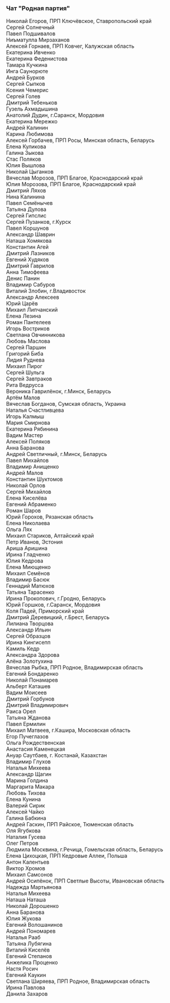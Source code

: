 ### Чат "Родная партия"

Николай Егоров, ПРП Ключёвское, Ставропольский край  
Сергей Солнечный  
Павел Подшивалов  
Ниъматулла Мирзаханов  
Алексей Горнаев, ПРП Ковчег, Калужская область  
Екатерина Ивченко  
Екатерина Феденистова  
Тамара Кучкина  
Инга Саунорюте  
Андрей Бурков  
Сергей Сыпков  
Ксения Чемерис  
Сергей Голев  
Дмитрий Тебеньков  
Гузель Ахмадышина  
Анатолий Дудин, г.Саранск, Мордовия  
Екатерина Мережко  
Андрей Калинин  
Карина Любимова  
Алексей Горбачев, ПРП Росы, Минская область, Беларусь  
Елена Куликова  
Галина Зыкова  
Стас Поляков  
Юлия Вышлова  
Николай Цыганков  
Вячеслав Морозов, ПРП Благое, Краснодарский край  
Юлия Морозова, ПРП Благое, Краснодарский край  
Дмитрий Ляхов  
Нина Калинина  
Павел Семёнычев  
Татьяна Дулова  
Сергей Гипслис  
Сергей Пузанков, г.Курск  
Павел Коршунов  
Александр Шаврин  
Наташа Хомякова  
Константин Агей  
Дмитрий Лазников  
Евгений Худяков  
Дмитрий Гаврилов  
Анна Тимофеева  
Денис Панин  
Владимир Сабуров  
Виталий Злобин, г.Владивосток  
Александр Алексеев  
Юрий Царёв  
Михаил Липчанский  
Елена Лезина  
Роман Пантелеев  
Игорь Востриков  
Светлана Овчинникова  
Любовь Маслова  
Сергей Паршин  
Григорий Биба  
Лидия Руднева  
Михаил Пирог  
Сергей Шульга  
Сергей Завтраков  
Рита Ведрусса  
Вероника Гаврилёнок, г.Минск, Беларусь  
Артём Малов  
Вячеслав Богданов, Сумская область, Украина  
Наталья Счастливцева  
Игорь Калмыш  
Мария Смирнова  
Екатерина Рябинина  
Вадим Мастер  
Алексей Поляков  
Анна Баранова  
Андрей Светличный, г.Минск, Беларусь  
Павел Михайлов  
Владимир Анищенко  
Андрей Малов  
Константин Шуктомов  
Николай Орлов  
Сергей Михайлов  
Елена Киселёва  
Евгений Абраменко  
Роман Шаров  
Юрий Горохов, Рязанская область  
Елена Николаева  
Ольга Лях  
Михаил Стариков, Алтайский край  
Петр Иванов, Эстония  
Ариша Аришина  
Ирина Гладченко  
Юлия Кедрова  
Елена Миющенко  
Михаил Семёнов  
Владимир Басюк  
Геннадий Матюхов  
Татьяна Тарасенко  
Ирина Прокопович, г.Гродно, Беларусь  
Юрий Горшков, г.Саранск, Мордовия  
Коля Падей, Приморский край  
Дмитрий Деревицкий, г.Брест, Беларусь  
Лилиана Творцова  
Александр Ильин  
Сергей Образцов  
Ирина Кингисепп  
Камиль Кедр  
Александра Здорова  
Алёна Золотухина  
Вячеслав Рыбка, ПРП Родное, Владимирская область  
Евгений Бондаренко  
Николай Понамарев  
Альберт Каташев  
Вадим Моисеев  
Дмитрий Горбунов  
Дмитрий Владимирович  
Раиса Орел  
Татьяна Жданова  
Павел Ермилин  
Михаил Матвеев, г.Кашира, Московская область  
Егор Пучеглазов  
Ольга Рождественская  
Анастасия Каменецкая  
Ануар Саутбаев, г. Костанай, Казахстан  
Владимир Глухов  
Наталья Михеева  
Александр Щагин  
Марина Голдина  
Маргарита Макара  
Любовь Тихова  
Елена Кунина  
Валерий Сирик  
Алексей Чайко  
Галина Бабкина  
Андрей Гаскин, ПРП Райское, Тюменская область  
Оля Ягубкова  
Наталия Гусева  
Олег Петров  
Людмила Москвина, г.Речица, Гомельская область, Беларусь  
Елена Цихоцкая, ПРП Кедровые Аллеи, Польша  
Антон Калентьев  
Виктор Хромов  
Михаил Самсонов  
Андрей Осипёнок, ПРП Светлые Высоты, Ивановская область  
Надежда Мартьянова  
Наталья Михеева  
Наташа Наташа  
Николай Дорошенко  
Анна Баранова  
Юлия Жукова  
Евгений Волошанинов  
Андрей Пономарев  
Наталья Рааб  
Татьяна Лубягина  
Виталий Киселёв  
Евгений Степанов  
Анжелика Проценко  
Настя Росич  
Евгений Каукин  
Светлана Ширяева, ПРП Родное, Владимирская область  
Ирина Павлова  
Данила Захаров  
